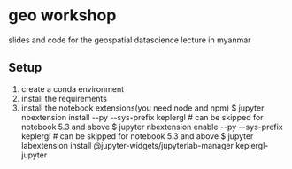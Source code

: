 # geo workshop

slides and code for the geospatial datascience lecture in myanmar

## Setup
1. create a conda environment
2. install the requirements
3. install the notebook extensions(you need node and npm)
    $ jupyter nbextension install --py --sys-prefix keplergl # can be skipped for notebook 5.3 and above
    $ jupyter nbextension enable --py --sys-prefix keplergl # can be skipped for notebook 5.3 and above
    $ jupyter labextension install @jupyter-widgets/jupyterlab-manager keplergl-jupyter
